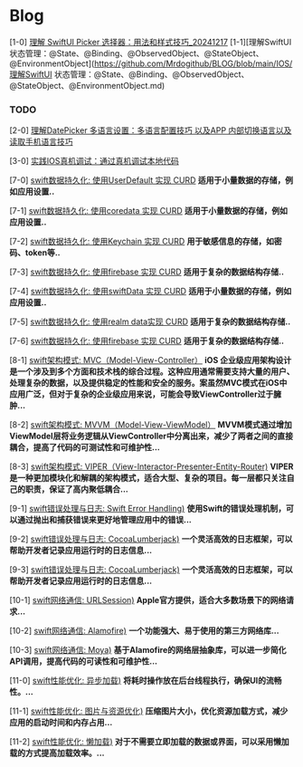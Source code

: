 # Blog
[1-0] [理解 SwiftUI  Picker 选择器：用法和样式技巧_20241217](https://github.com/Mrdogithub/BLOG/blob/main/IOS/%E7%90%86%E8%A7%A3%20SwiftUI%20%20Picker%20%E9%80%89%E6%8B%A9%E5%99%A8%EF%BC%9A%E7%94%A8%E6%B3%95%E5%92%8C%E6%A0%B7%E5%BC%8F%E6%8A%80%E5%B7%A7_20241217.md)
[1-1][理解SwiftUI 状态管理：@State、@Binding、@ObservedObject、@StateObject、@EnvironmentObject](https://github.com/Mrdogithub/BLOG/blob/main/IOS/理解SwiftUI 状态管理：@State、@Binding、@ObservedObject、@StateObject、@EnvironmentObject.md)
### TODO
[2-0] [理解DatePicker 多语言设置：多语言配置技巧 以及APP 内部切换语言以及读取手机语言技巧](https://github.com/Mrdogithub/BLOG/blob/main/IOS/%E7%90%86%E8%A7%A3%20SwiftUI%20%20Picker%20%E9%80%89%E6%8B%A9%E5%99%A8%EF%BC%9A%E7%94%A8%E6%B3%95%E5%92%8C%E6%A0%B7%E5%BC%8F%E6%8A%80%E5%B7%A7_20241217.md)

[3-0] [实践IOS真机调试：通过真机调试本地代码](https://github.com/Mrdogithub/BLOG/blob/main/IOS/%E7%90%86%E8%A7%A3%20SwiftUI%20%20Picker%20%E9%80%89%E6%8B%A9%E5%99%A8%EF%BC%9A%E7%94%A8%E6%B3%95%E5%92%8C%E6%A0%B7%E5%BC%8F%E6%8A%80%E5%B7%A7_20241217.md)




[7-0] [swift数据持久化: 使用UserDefault 实现 CURD](https://github.com/Mrdogithub/BLOG/blob/main/IOS/%E7%90%86%E8%A7%A3%20SwiftUI%20%20Picker%20%E9%80%89%E6%8B%A9%E5%99%A8%EF%BC%9A%E7%94%A8%E6%B3%95%E5%92%8C%E6%A0%B7%E5%BC%8F%E6%8A%80%E5%B7%A7_20241217.md)
**适用于小量数据的存储，例如应用设置..**

[7-1] [swift数据持久化: 使用coredata 实现 CURD](https://github.com/Mrdogithub/BLOG/blob/main/IOS/%E7%90%86%E8%A7%A3%20SwiftUI%20%20Picker%20%E9%80%89%E6%8B%A9%E5%99%A8%EF%BC%9A%E7%94%A8%E6%B3%95%E5%92%8C%E6%A0%B7%E5%BC%8F%E6%8A%80%E5%B7%A7_20241217.md)
**适用于小量数据的存储，例如应用设置..**

[7-2] [swift数据持久化: 使用Keychain 实现 CURD](https://github.com/Mrdogithub/BLOG/blob/main/IOS/%E7%90%86%E8%A7%A3%20SwiftUI%20%20Picker%20%E9%80%89%E6%8B%A9%E5%99%A8%EF%BC%9A%E7%94%A8%E6%B3%95%E5%92%8C%E6%A0%B7%E5%BC%8F%E6%8A%80%E5%B7%A7_20241217.md)
**用于敏感信息的存储，如密码、token等..**

[7-3] [swift数据持久化: 使用firebase 实现 CURD](https://github.com/Mrdogithub/BLOG/blob/main/IOS/%E7%90%86%E8%A7%A3%20SwiftUI%20%20Picker%20%E9%80%89%E6%8B%A9%E5%99%A8%EF%BC%9A%E7%94%A8%E6%B3%95%E5%92%8C%E6%A0%B7%E5%BC%8F%E6%8A%80%E5%B7%A7_20241217.md)
**适用于复杂的数据结构存储..**

[7-4] [swift数据持久化: 使用swiftData 实现 CURD](https://github.com/Mrdogithub/BLOG/blob/main/IOS/%E7%90%86%E8%A7%A3%20SwiftUI%20%20Picker%20%E9%80%89%E6%8B%A9%E5%99%A8%EF%BC%9A%E7%94%A8%E6%B3%95%E5%92%8C%E6%A0%B7%E5%BC%8F%E6%8A%80%E5%B7%A7_20241217.md)
**适用于小量数据的存储，例如应用设置..**

[7-5] [swift数据持久化: 使用realm data实现 CURD](https://github.com/Mrdogithub/BLOG/blob/main/IOS/%E7%90%86%E8%A7%A3%20SwiftUI%20%20Picker%20%E9%80%89%E6%8B%A9%E5%99%A8%EF%BC%9A%E7%94%A8%E6%B3%95%E5%92%8C%E6%A0%B7%E5%BC%8F%E6%8A%80%E5%B7%A7_20241217.md)
**适用于复杂的数据结构存储..**

[7-6] [swift数据持久化: 使用firebase 实现 CURD](https://github.com/Mrdogithub/BLOG/blob/main/IOS/%E7%90%86%E8%A7%A3%20SwiftUI%20%20Picker%20%E9%80%89%E6%8B%A9%E5%99%A8%EF%BC%9A%E7%94%A8%E6%B3%95%E5%92%8C%E6%A0%B7%E5%BC%8F%E6%8A%80%E5%B7%A7_20241217.md)
**适用于复杂的数据结构存储..**

[8-1] [swift架构模式: MVC（Model-View-Controller）](https://github.com/Mrdogithub/BLOG/blob/main/IOS/%E7%90%86%E8%A7%A3%20SwiftUI%20%20Picker%20%E9%80%89%E6%8B%A9%E5%99%A8%EF%BC%9A%E7%94%A8%E6%B3%95%E5%92%8C%E6%A0%B7%E5%BC%8F%E6%8A%80%E5%B7%A7_20241217.md)
**iOS 企业级应用架构设计是一个涉及到多个方面和技术栈的综合过程。这种应用通常需要支持大量的用户、处理复杂的数据，以及提供稳定的性能和安全的服务。案虽然MVC模式在iOS中应用广泛，但对于复杂的企业级应用来说，可能会导致ViewController过于臃肿...**

[8-2] [swift架构模式: MVVM（Model-View-ViewModel）](https://github.com/Mrdogithub/BLOG/blob/main/IOS/%E7%90%86%E8%A7%A3%20SwiftUI%20%20Picker%20%E9%80%89%E6%8B%A9%E5%99%A8%EF%BC%9A%E7%94%A8%E6%B3%95%E5%92%8C%E6%A0%B7%E5%BC%8F%E6%8A%80%E5%B7%A7_20241217.md)
**MVVM模式通过增加ViewModel层将业务逻辑从ViewController中分离出来，减少了两者之间的直接耦合，提高了代码的可测试性和可维护性...**

[8-3] [swift架构模式: VIPER（View-Interactor-Presenter-Entity-Router)](https://github.com/Mrdogithub/BLOG/blob/main/IOS/%E7%90%86%E8%A7%A3%20SwiftUI%20%20Picker%20%E9%80%89%E6%8B%A9%E5%99%A8%EF%BC%9A%E7%94%A8%E6%B3%95%E5%92%8C%E6%A0%B7%E5%BC%8F%E6%8A%80%E5%B7%A7_20241217.md)
**VIPER是一种更加模块化和解耦的架构模式，适合大型、复杂的项目。每一层都只关注自己的职责，保证了高内聚低耦合...**

[9-1] [swift错误处理与日志: Swift Error Handling)](https://github.com/Mrdogithub/BLOG/blob/main/IOS/%E7%90%86%E8%A7%A3%20SwiftUI%20%20Picker%20%E9%80%89%E6%8B%A9%E5%99%A8%EF%BC%9A%E7%94%A8%E6%B3%95%E5%92%8C%E6%A0%B7%E5%BC%8F%E6%8A%80%E5%B7%A7_20241217.md)
**使用Swift的错误处理机制，可以通过抛出和捕获错误来更好地管理应用中的错误...**

[9-2] [swift错误处理与日志: CocoaLumberjack)](https://github.com/Mrdogithub/BLOG/blob/main/IOS/%E7%90%86%E8%A7%A3%20SwiftUI%20%20Picker%20%E9%80%89%E6%8B%A9%E5%99%A8%EF%BC%9A%E7%94%A8%E6%B3%95%E5%92%8C%E6%A0%B7%E5%BC%8F%E6%8A%80%E5%B7%A7_20241217.md)
**一个灵活高效的日志框架，可以帮助开发者记录应用运行时的日志信息...**
 

[9-3] [swift错误处理与日志: CocoaLumberjack)](https://github.com/Mrdogithub/BLOG/blob/main/IOS/%E7%90%86%E8%A7%A3%20SwiftUI%20%20Picker%20%E9%80%89%E6%8B%A9%E5%99%A8%EF%BC%9A%E7%94%A8%E6%B3%95%E5%92%8C%E6%A0%B7%E5%BC%8F%E6%8A%80%E5%B7%A7_20241217.md)
**一个灵活高效的日志框架，可以帮助开发者记录应用运行时的日志信息...**

[10-1] [swift网络通信: URLSession)](https://github.com/Mrdogithub/BLOG/blob/main/IOS/%E7%90%86%E8%A7%A3%20SwiftUI%20%20Picker%20%E9%80%89%E6%8B%A9%E5%99%A8%EF%BC%9A%E7%94%A8%E6%B3%95%E5%92%8C%E6%A0%B7%E5%BC%8F%E6%8A%80%E5%B7%A7_20241217.md)
**Apple官方提供，适合大多数场景下的网络请求...**

[10-2] [swift网络通信: Alamofire)](https://github.com/Mrdogithub/BLOG/blob/main/IOS/%E7%90%86%E8%A7%A3%20SwiftUI%20%20Picker%20%E9%80%89%E6%8B%A9%E5%99%A8%EF%BC%9A%E7%94%A8%E6%B3%95%E5%92%8C%E6%A0%B7%E5%BC%8F%E6%8A%80%E5%B7%A7_20241217.md)
**一个功能强大、易于使用的第三方网络库...**

[10-3] [swift网络通信: Moya)](https://github.com/Mrdogithub/BLOG/blob/main/IOS/%E7%90%86%E8%A7%A3%20SwiftUI%20%20Picker%20%E9%80%89%E6%8B%A9%E5%99%A8%EF%BC%9A%E7%94%A8%E6%B3%95%E5%92%8C%E6%A0%B7%E5%BC%8F%E6%8A%80%E5%B7%A7_20241217.md)
**基于Alamofire的网络层抽象库，可以进一步简化API调用，提高代码的可读性和可维护性...**


[11-0] [swift性能优化: 异步加载)](https://github.com/Mrdogithub/BLOG/blob/main/IOS/%E7%90%86%E8%A7%A3%20SwiftUI%20%20Picker%20%E9%80%89%E6%8B%A9%E5%99%A8%EF%BC%9A%E7%94%A8%E6%B3%95%E5%92%8C%E6%A0%B7%E5%BC%8F%E6%8A%80%E5%B7%A7_20241217.md)
**将耗时操作放在后台线程执行，确保UI的流畅性。...**

[11-1] [swift性能优化: 图片与资源优化)](https://github.com/Mrdogithub/BLOG/blob/main/IOS/%E7%90%86%E8%A7%A3%20SwiftUI%20%20Picker%20%E9%80%89%E6%8B%A9%E5%99%A8%EF%BC%9A%E7%94%A8%E6%B3%95%E5%92%8C%E6%A0%B7%E5%BC%8F%E6%8A%80%E5%B7%A7_20241217.md)
**压缩图片大小，优化资源加载方式，减少应用的启动时间和内存占用...**

[11-2] [swift性能优化: 懒加载)](https://github.com/Mrdogithub/BLOG/blob/main/IOS/%E7%90%86%E8%A7%A3%20SwiftUI%20%20Picker%20%E9%80%89%E6%8B%A9%E5%99%A8%EF%BC%9A%E7%94%A8%E6%B3%95%E5%92%8C%E6%A0%B7%E5%BC%8F%E6%8A%80%E5%B7%A7_20241217.md)
**对于不需要立即加载的数据或界面，可以采用懒加载的方式提高加载效率。...**